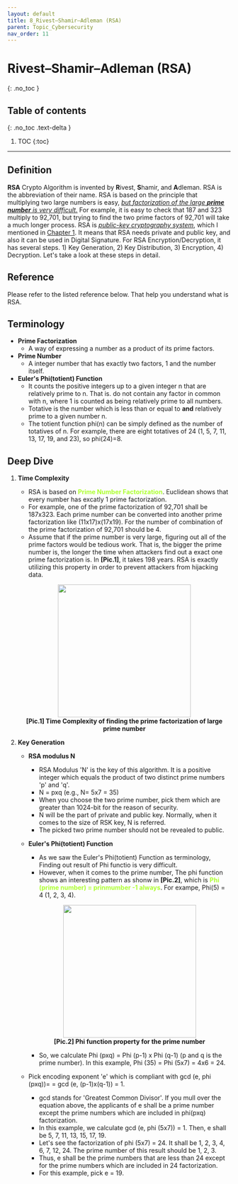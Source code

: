 ```yaml
---
layout: default
title: 8_Rivest–Shamir–Adleman (RSA)
parent: Topic_Cybersecurity
nav_order: 11
---
```


# Rivest–Shamir–Adleman (RSA)
{: .no_toc }

## Table of contents
{: .no_toc .text-delta }

1. TOC
{:toc}

---

## Definition
<b>RSA</b> Crypto Algorithm is invented by <b>R</b>ivest, <b>S</b>hamir, and <b>A</b>dleman. RSA is the abbreviation of their name. RSA is based on the principle that multiplying two large numbers is easy, *<U>but factorization of the large <b>prime number</b> is very difficult.</U>* For example, it is easy to check that 187 and 323 multiply to 92,701, but trying to find the two prime factors of 92,701 will take a much longer process. RSA is *<U>public-key cryptography system</U>*, which I mentioned in [Chapter 1]. It means that RSA needs private and public key, and also it can be used in Digital Signature. For RSA Encryption/Decryption, it has several steps. 1) Key Generation, 2) Key Distribution, 3) Encryption, 4) Decryption. Let's take a look at these steps in detail.

## Reference
Please refer to the listed reference below. That help you understand what is RSA.


## Terminology
* <b>Prime Factorization</b>
  * A way of expressing a number as a product of its prime factors.
* <b>Prime Number</b>
  * A integer number that has exactly two factors, 1 and the number itself.
* <b>Euler's Phi(totient) Function</b>
  * It counts the positive integers up to a given integer n that are relatively prime to n. That is. do not contain any factor in common with n, where 1 is counted as being relatively prime to all numbers.
  * Totative is the number which is less than or equal to <b>and</b> relatively prime to a given number n.
  * The totient function phi(n) can be simply defined as the number of totatives of n. For example, there are eight totatives of 24 (1, 5, 7, 11, 13, 17, 19, and 23), so phi(24)=8.


## Deep Dive
1. <b>Time Complexity</b>
   * RSA is based on <b><span style="color:Greenyellow">Prime Number Factorization</span></b>. Euclidean shows that every number has excatly 1 prime factorization.
   * For example, one of the prime factorization of 92,701 shall be 187x323. Each prime number can be converted into another prime factorization like (11x17)x(17x19). For the number of combination of the prime factorization of 92,701 should be 4.
   * Assume that if the prime number is very large, figuring out all of the prime factors would be tedious work. That is, the bigger the prime number is, the longer the time when attackers find out a exact one prime factorization is. In <b>[Pic.1]</b>, it takes 198 years. RSA is exactly utilizing this property in order to prevent attackers from hijacking data.
   <p align="center">
   <img src="../../../asset/images/RSA_TimeComplexity.JPG" width="300"/>
   <br><b>[Pic.1] Time Complexity of finding the prime factorization of large prime number </b></p>

2. <b>Key Generation</b>
   * <b>RSA modulus N</b> 
     * RSA Modulus 'N' is the key of this algorithm. It is a positive integer which equals the product of two distinct prime numbers 'p' and 'q'.
     * N = pxq (e.g., N= 5x7 = 35)
     * When you choose the two prime number, pick them which are greater than 1024-bit for the reason of security.
     * N will be the part of private and public key. Normally, when it comes to the size of RSK key, N is referred.
     * The picked two prime number should not be revealed to public.
   * <b>Euler's Phi(totient) Function</b>
     * As we saw the Euler's Phi(totient) Function as terminology, Finding out result of Phi functio is very difficult.
     * However, when it comes to the prime number, The phi function shows an interesting pattern as shonw in <b>[Pic.2]</b>, which is <b><span style="color:Greenyellow"> Phi (prime number) = prinmumber -1 always</span></b>. For exampe, Phi(5) = 4 (1, 2, 3, 4).
     <p align="center">
     <img src="../../../asset/images/RSA_Phi.JPG" width="300"/>
     <br><b>[Pic.2] Phi function property for the prime number </b></p> 
     
     * So, we calculate Phi (pxq) = Phi (p-1) x Phi (q-1) (p and q is the prime number). In this example, Phi (35) = Phi (5x7) = 4x6 = 24.
   * Pick encoding exponent 'e' which is compliant with gcd (e, phi (pxq))= = gcd (e, (p-1)x(q-1)) = 1.
     * gcd stands for 'Greatest Common Divisor'. If you mull over the equation above, the applicants of e shall be a prime number except the prime numbers which are included in phi(pxq) factorization.
     * In this example, we calculate gcd (e, phi (5x7)) = 1. Then, e shall be 5, 7, 11, 13, 15, 17, 19.
     * Let's see the factorization of phi (5x7) = 24. It shall be 1, 2, 3, 4, 6, 7, 12, 24. The prime number of this result should be 1, 2, 3.
     * Thus, e shall be the prime numbers that are less than 24 except for the prime numbers which are included in 24 factorization.
     * For this example, pick e = 19.

[Chapter 1]:https://bravohoseok.github.io/Lee-s-Tech-Blog/docs/Cybersecurity/1_PrivateAndPublicKey/
[RSA Video-Easy2Understand]:https://www.khanacademy.org/computing/computer-science/cryptography/modern-crypt/v/intro-to-rsa-encryption
[Euler's Totient Function]:https://mathworld.wolfram.com/TotientFunction.html